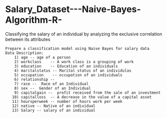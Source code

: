 # Salary_Dataset---Naive-Bayes-Algorithm-R-
Classifying the salary of an individual by analyzing the exclusive correlation between its attributes

    Prepare a classification model using Naive Bayes for salary data 
    Data Description:
        1) age -- age of a person
        2) workclass	-- A work class is a grouping of work 
        3) education	-- Education of an individuals	
        4) maritalstatus -- Marital status of an individulas	
        5) occupation	 -- occupation of an individuals
        6) relationship -- 	
        7) race --  Race of an Individual
        8) sex --  Gender of an Individual
        9) capitalgain --  profit received from the sale of an investment	
       10) capitalloss	-- A decrease in the value of a capital asset
       11) hoursperweek -- number of hours work per week	
       12) native -- Native of an individual
       13) Salary -- salary of an individual
